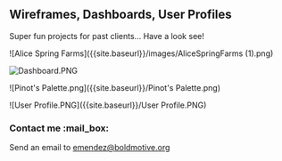 ## Wireframes, Dashboards, User Profiles
Super fun projects for past clients... Have a look see!

![Alice Spring Farms]({{site.baseurl}}/images/AliceSpringFarms (1).png)

![Dashboard.PNG]({{site.baseurl}}/Dashboard.PNG)

![Pinot's Palette.png]({{site.baseurl}}/Pinot's Palette.png)

![User Profile.PNG]({{site.baseurl}}/User Profile.PNG)

### Contact me :mail_box:

Send an email to [emendez@boldmotive.org](mailto:emendez@boldmotive.org)

